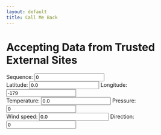 ```yaml
---
layout: default
title: Call Me Back
---
```

<h1>Accepting Data from Trusted External Sites</h1>

<form name="owmfix" id="owmfix">
Sequence: <input type="number" name="seq" value = "0" /> <br />
Latitude: <input type="number" name="lat" value = "0.0" /> Longitude: <input type="number" id="lon" value="-179" /> <br />
Temperature: <input type="number" name="temp" value = "0.0" /> Pressure: <input type="number" id="atm" value="0" /> <br />
Wind speed: <input type="number" name="wspd" value = "0.0" /> Direction: <input type="number" id="wdir" value="0" />
</form>

<div id="myplot" ></div>

<script type="application/javascript">
var feeds = 0;
function showText(jcontent) {
    var form = document.getElementById('owmfix');
    var lat = form["lat"].value
    var lon = form["lon"].value
    var temp = form["temp"].value
    var atm = form["atm"].value
    var wspd = form["wspd"].value
    var wdir = form["wdir"].value

    if (feeds>0) {
    	if (jcontent.coord.lon<lon) {
			feeds = feeds + 1
		}
    } else {
    	feeds = 1
    }
    form["seq"].value = feeds
    form["lat"].value = jcontent.coord.lat
    form["lon"].value  = jcontent.coord.lon
    form["temp"].value = jcontent.main.temp
    form["atm"].value = jcontent.main.pressure
    form["wspd"].value = jcontent.wind.speed
    form["wdir"].value = jcontent.wind.deg
}
	
function load_js() {
	var parms = window.location.search.substr(1).split('&');
	var i;
	for (i = 0; i < parms.length; i++) {
		text = parms[i].split('=')
		if (text[0]=="password") {
			var form = document.getElementById('owmfix');
			var seq = feeds;
			var lat = 0.0;
			var lon = -179.0
			if (feeds > 0) {
				seq = form["seq"].value + 1
				lon = form["lon"].value + 1
				lat = form["lat"].value
				if (lon>180.0) {
					lon -= 360.0
				}
			}
			var url = "https://api.openweathermap.org/data/2.5/weather?APPID="+text[1]+"&lat="+lat+"&lon="+lon+"&callback=showText&seq="+seq;
			var old = document.getElementById('jsonp');
			var head= document.getElementsByTagName('body')[0];
			var script= document.createElement('script');
			if (old) {
				old.remove();
			}
			script.id = 'jsonp';
			script.src= url;
			head.appendChild(script);
			break;
		}
	}
}
</script>

<script type="text/python">
from browser import document, window
from browser.timer import request_animation_frame as raf
from browser.timer import cancel_animation_frame as caf
import time
import math
from datetime import datetime

# paramters of graph
theta0 = 0.0
falseTheta = 0 
nx = 10

def UpdateTheta0(delta):
    global theta0,falseTheta
    #    
    delta = delta % 360.0 #make sure delta is positive and modulo 360
    if falseTheta == 0:
        theta0 += delta
    else:
        theta0 -= delta
    #fi
    if theta0>360.0:
        theta0 = 360.0 - (theta0%360.0)
        falseTheta = 360
    if theta0<0.0:
        theta0 = - (theta0%-360.0)
        falseTheta = 0
    #fi
    return ((360.0 - theta0) if falseTheta else theta0)
    
# animation/timer state variables
stopRequested = False
timerInstances = 0
counter = datetime.now()
id = None

# 'importing' the library
Bokeh = window.Bokeh
plt = Bokeh.Plotting
source = Bokeh.ColumnDataSource.new({
    'data': {'x': [x * 360.0/nx for x in range(nx+1)], 'y': [0.0]*(nx+1) }
})
# create some ranges for the plot
xdr = Bokeh.Range1d.new({ "start": -0.01, "end": 360.01 });
ydr = Bokeh.Range1d.new({ "start": -10.01, "end": 10.01 });

# make the plot and add some tools
tools = "pan,zoom_in,zoom_out,reset"
fig1 = plt.figure({'title': "Data Visualization (1 RPM)", 'tools': tools})
fig1.line({"x": {"field" : "x"}, "y": {"field": "y"}, "source" : source,
    "line_color": "#666699",
    "line_width": 2
})
fig1.x_range=xdr
fig1.y_range=ydr

# show the plot
mydiv = document['myplot']
plt.show(fig1, mydiv.elt)

def UpdateFig1(theta0):
    global nx
    # generate the source data
    delta = (360.0/nx)%360.0    
    lx = [x * delta for x in range(nx+1)]
    ly = [ 10.0 * math.sin(math.radians(theta0+dTheta)) for dTheta in lx]
    #update the source data
    #source.data.x = lx
    source.data.y = ly
    source.change.emit()
    
#animation/timed updates
def TimerUpdate(o):
    global stopRequested
    global id
    global counter
    #
    if stopRequested:
        id = None
    else:
        now = datetime.now()
        elapsed = now - counter
        if elapsed.total_seconds()>=2.0:
            counter = now
            theta0 = UpdateTheta0(12.0) #6-degrees per second
            window.load_js()
            #UpdateFig1(theta0)
        #
        id = raf(TimerUpdate)

def StartHandler(ev):
    global stopRequested
    global timerInstances
    global id
    global counter
    #
    stopRequested = False
    if (timerInstances == 0) and (id is None):
        timerInstances = 1
        counter = datetime.now()
        id = raf(TimerUpdate)

def StopHandler(ev):
    global stopRequested
    global timerInstances
    global id
    if not (id is None):
        caf(id)
        id = None
    if timerInstances>0:
        timerInstances -= 1
    stopRequested = True

#UpdateFig1(theta0)
StartHandler(0)
</script>

